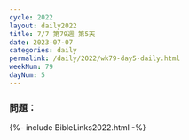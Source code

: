 ```yaml
---
cycle: 2022
layout: daily2022
title: 7/7 第79週 第5天 
date: 2023-07-07
categories: daily
permalink: /daily/2022/wk79-day5-daily.html
weekNum: 79
dayNum: 5
---
```


### 問題：

{%- include BibleLinks2022.html -%}
